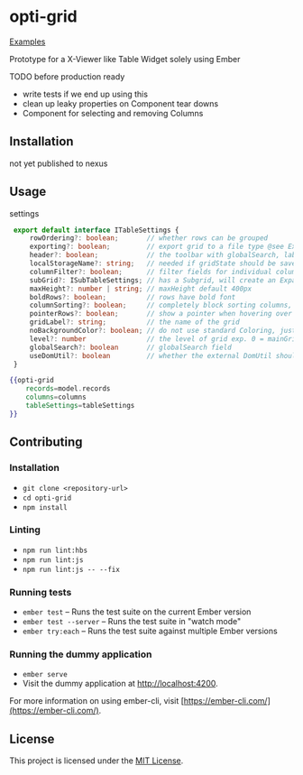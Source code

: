 opti-grid
==============================================================================

[Examples](https://calm-fjord-91195.herokuapp.com/)

Prototype for a X-Viewer like Table Widget solely using Ember

TODO before production ready

* write tests if we end up using this
* clean up leaky properties on Component tear downs
* Component for selecting and removing Columns

Installation
------------------------------------------------------------------------------

not yet published to nexus

Usage
------------------------------------------------------------------------------

settings

```typescript
 export default interface ITableSettings {
     rowOrdering?: boolean;       // whether rows can be grouped
     exporting?: boolean;         // export grid to a file type @see ExportTypes
     header?: boolean;            // the toolbar with globalSearch, label, export ect.
     localStorageName?: string;   // needed if gridState should be saved
     columnFilter?: boolean;      // filter fields for individual columns
     subGrid?: ISubTableSettings; // has a Subgrid, will create an ExpandTD
     maxHeight?: number | string; // maxHeight default 400px
     boldRows?: boolean;          // rows have bold font
     columnSorting?: boolean;     // completely block sorting columns, not overridden when Column.settings.sortable = true
     pointerRows?: boolean;       // show a pointer when hovering over row
     gridLabel?: string;          // the name of the grid
     noBackgroundColor?: boolean; // do not use standard Coloring, just white
     level?: number               // the level of grid exp. 0 = mainGrid, 1 = firstSubGrid, 2 = secondSubGrid
     globalSearch?: boolean       // globalSearch field
     useDomUtil?: boolean         // whether the external DomUtil should be used, default off to save performance
 }

```

```handlebars
{{opti-grid 
    records=model.records 
    columns=columns
    tableSettings=tableSettings
}}
```

Contributing
------------------------------------------------------------------------------

### Installation

* `git clone <repository-url>`
* `cd opti-grid`
* `npm install`

### Linting

* `npm run lint:hbs`
* `npm run lint:js`
* `npm run lint:js -- --fix`

### Running tests

* `ember test` – Runs the test suite on the current Ember version
* `ember test --server` – Runs the test suite in "watch mode"
* `ember try:each` – Runs the test suite against multiple Ember versions

### Running the dummy application

* `ember serve`
* Visit the dummy application at [http://localhost:4200](http://localhost:4200).

For more information on using ember-cli, visit [https://ember-cli.com/](https://ember-cli.com/).

License
------------------------------------------------------------------------------

This project is licensed under the [MIT License](LICENSE.md).
